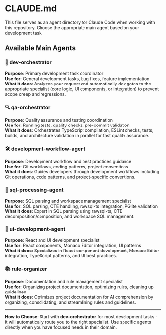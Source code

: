 # CLAUDE.md

This file serves as an agent directory for Claude Code when working with this repository. Choose the appropriate main agent based on your development task.

## Available Main Agents

### 🎯 dev-orchestrator
**Purpose**: Primary development task coordinator  
**Use for**: General development tasks, bug fixes, feature implementation  
**What it does**: Analyzes your request and automatically delegates to the appropriate specialist (core logic, UI components, or integration) to prevent scope creep and regressions.

### 🔍 qa-orchestrator  
**Purpose**: Quality assurance and testing coordination  
**Use for**: Running tests, quality checks, pre-commit validation  
**What it does**: Orchestrates TypeScript compilation, ESLint checks, tests, builds, and architecture validation in parallel for fast quality assurance.

### 🛠️ development-workflow-agent
**Purpose**: Development workflow and best practices guidance  
**Use for**: Git workflows, coding patterns, project conventions  
**What it does**: Guides developers through development workflows including Git operations, code patterns, and project-specific conventions.

### 🔄 sql-processing-agent
**Purpose**: SQL parsing and workspace management specialist  
**Use for**: SQL parsing, CTE handling, rawsql-ts integration, PGlite validation  
**What it does**: Expert in SQL parsing using rawsql-ts, CTE decomposition/composition, and workspace SQL management.

### 🎨 ui-development-agent
**Purpose**: React and UI development specialist  
**Use for**: React components, Monaco Editor integration, UI patterns  
**What it does**: Specializes in React component development, Monaco Editor integration, TypeScript patterns, and UI best practices.

### 📚 rule-organizer
**Purpose**: Documentation and rule management specialist  
**Use for**: Organizing project documentation, optimizing rules, cleaning up guidelines  
**What it does**: Optimizes project documentation for AI comprehension by organizing, consolidating, and streamlining rules and guidelines.

---

**How to Choose**: Start with **dev-orchestrator** for most development tasks - it will automatically route you to the right specialist. Use specific agents directly when you have focused needs in their domain.